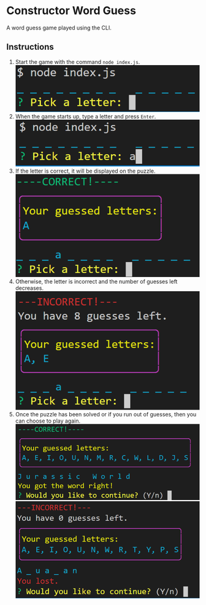 # Constructor Word Guess

A word guess game played using the CLI.

## Instructions

1. Start the game with the command `node index.js`.
  ![Starting the game](assets/images/game-1.PNG)
2. When the game starts up, type a letter and press `Enter`.
  ![Picking a letter](assets/images/game-2.PNG)
3. If the letter is correct, it will be displayed on the puzzle.
  ![Correct letter](assets/images/game-3.PNG)
4. Otherwise, the letter is incorrect and the number of guesses left decreases.
  ![Incorrect letter](assets/images/game-4.PNG)
5. Once the puzzle has been solved or if you run out of guesses, then you can choose to play again.
  ![Puzzle has been solved](assets/images/game-5.PNG) ![Ran out of guesses](assets/images/game-6.PNG)